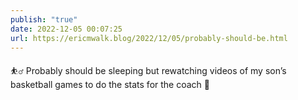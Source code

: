 ```yaml
---
publish: "true"
date: 2022-12-05 00:07:25
url: https://ericmwalk.blog/2022/12/05/probably-should-be.html
---
```

<div xmlns="http://www.w3.org/1999/xhtml">
<p>⛹️‍♂️ Probably should be sleeping but rewatching videos of my son’s basketball games to do the stats for the coach 🫣</p>
</div>